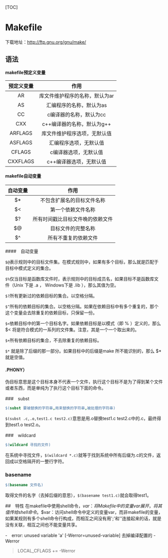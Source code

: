 <!--
 * @Description: 
 * @Author: luo_u
 * @Date: 2020-05-18 11:49:24
 * @LastEditTime: 2020-06-01 14:52:36
--> 
[TOC]

# Makefile

下载地址：http://ftp.gnu.org/gnu/make/

## 语法
**makefile预定义变量**

| 预定义变量 |              作用              |
| :--------: | :----------------------------: |
|     AR     | 库文件维护程序的名称，默认为ar |
|     AS     |    汇编程序的名称，默认为as    |
|     CC     |    c编译器的名称，默认为cc     |
|    CXX     |   c++编译器的名称，默认为g++   |
|  ARFLAGS   |  库文件维护程序选项，无默认值  |
|  ASFLAGS   |     汇编程序选项，无默认值     |
|   CFLAGS   |     c编译器选项，无默认值      |
|  CXXFLAGS  |    c++编译器选项，无默认值     |

#### makefile自动变量

| 自动变量 |               作用               |
| :------: | :------------------------------: |
|    $*    |    不包含扩展名的目标文件名称    |
|    $<    |        第一个依赖文件名称        |
|    $?    | 所有时间戳比目标文件晚的依赖文件 |
|    $@    |        目标文件的完整名称        |
|    $^    |       所有不重复的依赖文件       |



####　自动变量

`$@`表示规则中的目标文件集。在模式规则中，如果有多个目标，那么就是匹配于目标中模式定义的集合。

`$%`仅当目标是函数库文件时，表示规则中的目标成员名，如果目标不是函数库文件（Unix 下是 .a ， Windows下是 .lib ），那么其值为空。

`$?`所有更新过的依赖目标的集合。以空格分隔。

`$^`所有的依赖目标的集合。以空格分隔。如果在依赖目标中有多个重复的，那个这个变量会去除重复的依赖目标，只保留一份。

`$<`依赖目标中的第一个目标名字。如果依赖目标是以模式（即 % ）定义的，那么 $< 将是符合模式的一系列的文件集。注意，其是一个一个取出来的。

`$+`所有依赖目标的集合，不去除重复的依赖目标。

`$*` 就是除了后缀的那一部分。如果目标中的后缀是make 所不能识别的，那么 $* 就是空值。



#### .PHONY） 
伪目标意思是这个目标本身不代表一个文件，执行这个目标不是为了得到某个文件或者东西，而是单纯为了执行这个目标下面的命令。 

###　subst
```makefile
$(subst 要被替换的字符串,用来替换的字符串,被处理的字符串)
```
`$(subst .c,.o,test1.c test2.c)`意思是用.o替换test1.c test2.c中的.c，最终得到test1.o test2.o。

###　wildcard
```makefile
$(wildcard 寻找的文件)
```
在系统中寻找文件，`$(wildcard *.c)`就等于找到系统中所有后缀为.c的文件，返回成以空格隔开的一整行字符。

### basename
```makefile
$(basename 文件名)
```
取得文件的名字（去掉后缀的意思），`$(basename test1.c)`就会取得test1。


##　特性
在makefile中使用shell命令，$var：将Makefile中的变量var展开，将其值传给shell命令。$$var：访问shell命令中定义的变量var，而非makefile的变量，如果某规则有多个shell命令行构成，而相互之间没有用';'和'\'连接起来的话，就是没有关联，相互之间也不能变量共享。


-　error: unused variable 'a' [-Werror=unused-variable]
   去掉编译配置的 -Werror
>LOCAL_CFLAGS += -Werror



